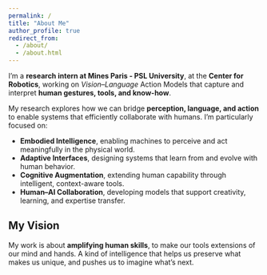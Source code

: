 ```yaml
---
permalink: /
title: "About Me"
author_profile: true
redirect_from: 
  - /about/
  - /about.html
---
```


I’m a **research intern at Mines Paris - PSL University**, at the **Center for Robotics**, working on <span className="text-foreground">*Vision–Language* Action Models</span> that capture and interpret **human gestures, tools, and know-how**.

My research explores how we can bridge **perception, language, and action** to enable systems that efficiently collaborate with humans. I’m particularly focused on:

- **Embodied Intelligence**, enabling machines to perceive and act meaningfully in the physical world.  
- **Adaptive Interfaces**, designing systems that learn from and evolve with human behavior.  
- **Cognitive Augmentation**, extending human capability through intelligent, context-aware tools.  
- **Human–AI Collaboration**, developing models that support creativity, learning, and expertise transfer.


My Vision
------
My work is about **amplifying human skills**, to make our tools extensions of our mind and hands.
A kind of intelligence that helps us preserve what makes us unique, and pushes us to imagine what’s next.